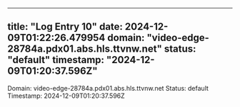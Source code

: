 
---
title: "Log Entry 10"
date: 2024-12-09T01:22:26.479954
domain: "video-edge-28784a.pdx01.abs.hls.ttvnw.net"
status: "default"
timestamp: "2024-12-09T01:20:37.596Z"
---

Domain: video-edge-28784a.pdx01.abs.hls.ttvnw.net
Status: default
Timestamp: 2024-12-09T01:20:37.596Z
